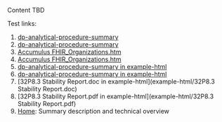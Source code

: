Content TBD

Test links:
1. [dp-analytical-procedure-summary](dp-analytical-procedure-summary.html)
1. [dp-analytical-procedure-summary](dp-analytical-procedure-summary)
1. [Accumulus FHIR_Organizations.htm](https://github.com/HL7/uv-dx-pq/blob/master/additional_data/html%20examples/Accumulus%20FHIR%20Organizations.htm)
1. [Accumulus FHIR_Organizations.htm](https://github.com/HL7/uv-dx-pq/blob/master/additional_data/html%20examples/Accumulus%20FHIR%20Organizations)
1. [dp-analytical-procedure-summary in example-html](example-html/dp-analytical-procedure-summary.html)
1. [dp-analytical-procedure-summary in example-html](example-html/dp-analytical-procedure-summary)
1. [32P8.3 Stability Report.doc in example-html](example-html/32P8.3 Stability Report.doc)
1. [32P8.3 Stability Report.pdf in example-html](example-html/32P8.3 Stability Report.pdf)
1. [Home](index.html): Summary description and technical overview
